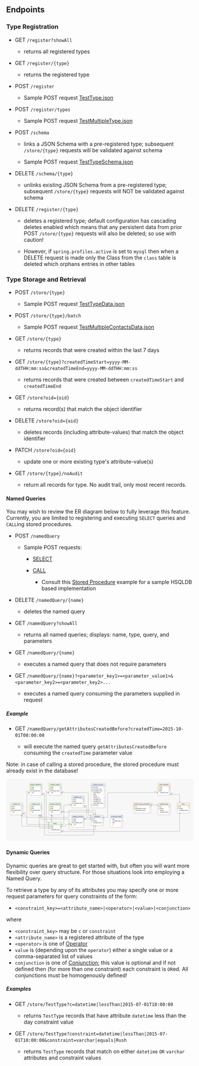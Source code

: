 ## Endpoints

### Type Registration

* GET `/register?showAll`

  * returns all registered types

* GET `/register/{type}`

  * returns the registered type

* POST `/register`

  * Sample POST request [TestType.json](https://github.com/fastnsilver/grivet/blob/master/core/test-resources/src/main/resources/TestType.json)

* POST `/register/types`

  * Sample POST request [TestMultipleType.json](https://github.com/fastnsilver/grivet/blob/master/core/test-resources/src/main/resources/TestMultipleType.json)

* POST `/schema`

  * links a JSON Schema with a pre-registered type; subsequent `/store/{type}` requests will be validated against schema

  * Sample POST request [TestTypeSchema.json](https://github.com/fastnsilver/grivet/blob/master/core/test-resources/src/main/resources/TestTypeSchema.json)

* DELETE `/schema/{type}`

  * unlinks existing JSON Schema from a pre-registered type; subsequent `/store/{type}` requests will NOT be validated against schema

* DELETE `/register/{type}`

  * deletes a registered type; default configuration has cascading deletes enabled which means that any persistent data from prior POST `/store/{type}` requests will also be deleted; so use with caution!

  * However, if `spring.profiles.active` is set to `mysql` then when a DELETE request is made only the Class from the `class` table is deleted which orphans entries in other tables


### Type Storage and Retrieval

* POST `/store/{type}`

  * Sample POST request [TestTypeData.json](https://github.com/fastnsilver/grivet/blob/master/core/test-resources/src/main/resources/TestTypeData.json)

* POST `/store/{type}/batch`

  * Sample POST request [TestMultipleContactsData.json](https://github.com/fastnsilver/grivet/blob/master/core/test-resources/src/main/resources/TestMultipleContactsData.json)

* GET `/store/{type}`

  * returns records that were created within the last 7 days

* GET `/store/{type}?createdTimeStart=yyyy-MM-ddTHH:mm:ss&createdTimeEnd=yyyy-MM-ddTHH:mm:ss`

  * returns records that were created between `createdTimeStart` and `createdTimeEnd`

* GET `/store?oid={oid}`
  
  * returns record(s) that match the object identifier
  
* DELETE `/store?oid={oid}`
  
  * deletes records (including attribute-values) that match the object identifier

* PATCH `/store?oid={oid}`

  * update one or more existing type's attribute-value(s)
  
* GET `/store/{type}/noAudit`

  * return all records for type. No audit trail, only most recent records.

#### Named Queries

You may wish to review the ER diagram below to fully leverage this feature.  Currently, you are limited to registering and executing `SELECT` queries and `CALL`ing stored procedures.  

* POST `/namedQuery`

  * Sample POST requests:

    * [SELECT](https://github.com/fastnsilver/grivet/blob/master/core/test-resources/src/main/resources/TestSelectQuery.json)
    * [CALL](https://github.com/fastnsilver/grivet/blob/master/core/test-resources/src/main/resources/TestSprocQuery.json)

      * Consult this [Stored Procedure](https://github.com/fastnsilver/grivet/blob/master/core/test-resources/src/main/resources/db/hsqldb/V1_1__add_test_sproc.sql) example for a sample HSQLDB based implementation

* DELETE `/namedQuery/{name}`

  * deletes the named query

* GET `/namedQuery?showAll`

  * returns all named queries; displays: name, type, query, and parameters

* GET `/namedQuery/{name}`

  * executes a named query that does not require parameters

* GET `/namedQuery/{name}?<parameter_key1>=<parameter_value1>&<parameter_key2>=<parameter_key2>...`

  * executes a named query consuming the parameters supplied in request

##### Example

* GET `/namedQuery/getAttributesCreatedBefore?createdTime=2015-10-01T00:00:00`

  * will execute the named query `getAttributesCreatedBefore` consuming the `createdTime` parameter value

Note: in case of calling a stored procedure, the stored procedure must already exist in the database!

![this ER diagram](images/er-diagram.png "ER Diagram")


#### Dynamic Queries

Dynamic queries are great to get started with, but often you will want more flexibility over query structure.  For those situations look into employing a Named Query.

To retrieve a type by any of its attributes you may specify one or more request parameters for query constraints of the form:

* `<constraint_key>=<attribute_name>|<operator>|<value>|<conjunction>`

where

* `<constraint_key>` may be `c` or `constraint`
* `<attribute_name>` is a registered attribute of the type
* `<operator>` is one of [Operator](https://github.com/fastnsilver/grivet/blob/master/core/services/src/main/java/com/fns/grivet/query/Operator.java)
* `value` is (depending upon the `operator`) either a single value or a comma-separated list of values
* `conjunction` is one of [Conjunction](https://github.com/fastnsilver/grivet/blob/master/core/services/src/main/java/com/fns/grivet/query/Conjunction.java); this value is optional and if not defined then (for more than one constraint) each constraint is `OR`ed. All conjunctions must be homogenously defined!

##### Examples

* GET `/store/TestType?c=datetime|lessThan|2015-07-01T10:00:00`

  * returns `TestType` records that have attribute `datetime` less than the day constraint value

* GET `/store/TestType?constraint=datetime|lessThan|2015-07-01T10:00:00&constraint=varchar|equals|Rush`

  * returns `TestType` records that match on either `datetime` `OR` `varchar` attributes and constraint values
